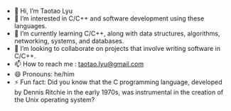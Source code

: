 - 👋 Hi, I’m Taotao Lyu
- 👀 I’m interested in C/C++ and software development using these languages.
- 🌱 I’m currently learning C/C++, along with data structures, algorithms, networking, systems, and databases.
- 💞️ I’m looking to collaborate on projects that involve writing software in C/C++.
- 📫 How to reach me : taotao.lyu@gmail.com
- 😄 Pronouns: he/him
- ⚡ Fun fact: Did you know that the C programming language, developed by Dennis Ritchie in the early 1970s, was instrumental in the creation of the Unix operating system?

